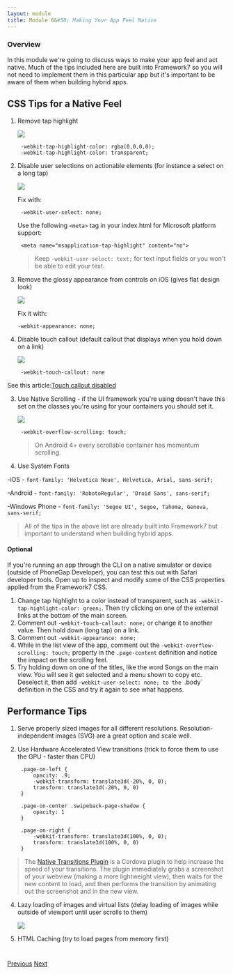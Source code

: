 ```yaml
---
layout: module
title: Module 6&#58; Making Your App Feel Native
---
```


### Overview
In this module we're going to discuss ways to make your app feel and act native. Much of the tips included here are built into Framework7 so you
will not need to implement them in this particular app but it's important to be aware of them when building hybrid apps. 

## CSS Tips for a Native Feel
1. Remove tap highlight 

    <img class="screenshot-full" src="images/tap-highlight-issue.png"/>
        
        -webkit-tap-highlight-color: rgba(0,0,0,0);
        -webkit-tap-highlight-color: transparent;

1. Disable user selections on actionable elements (for instance a select on a long tap)

    <img class="screenshot-full" src="images/text-select-issue.png"/>
    
    Fix with:
	    
	    -webkit-user-select: none;		 

    Use the following `<meta>` tag in your index.html for Microsoft platform support:
  		  
        <meta name="msapplication-tap-highlight" content="no">
		
   >Keep `-webkit-user-select: text;` for text input fields or you won't be able to edit your text.

1. Remove the glossy appearance from controls on iOS (gives flat design look)   
   
   <img class="screenshot-full" src="images/glossy-appearance.png"/>
  
   Fix it with:
      
      `-webkit-appearance: none;` 
             	   
      	   
3. Disable touch callout (default callout that displays when you hold down on a link)
   
   <img class="screenshot-full" src="images/callout-issue.png"/>
 
        -webkit-touch-callout: none
        
  See this article:[Touch callout disabled](http://phonegap-tips.com/articles/essential-phonegap-css-webkit-touch-callout.html)

3. Use Native Scrolling - if the UI framework you're using doesn't have this set on the classes you're using for your containers you should
 set it. 
   
    <img class="screenshot-full" src="images/native-scroll-fix.png"/>

        -webkit-overflow-scrolling: touch; 
        
   >On Android 4+ every scrollable container has momentum scrolling.
      
 4. Use System Fonts
 
  -iOS - `font-family: 'Helvetica Neue', Helvetica, Arial, sans-serif;`
 
  -Android - `font-family: 'RobotoRegular', 'Droid Sans', sans-serif;`
 
  -Windows Phone - `font-family: 'Segoe UI', Segoe, Tahoma, Geneva, sans-serif;`    


>All of the tips in the above list are already built into Framework7 but important to understand when building hybrid apps.   

#### Optional
If you're running an app through the CLI on a native simulator or device (outside of PhoneGap Developer), you can test this out with Safari 
developer tools. Open up to inspect and modify some of the CSS properties applied from the Framework7 CSS.
 
1. Change tap highlight to a color instead of transparent, such as `-webkit-tap-highlight-color: green;`. Then try clicking on one of the external links at the bottom of the main screen.
2. Comment out `-webkit-touch-callout: none;` or change it to another value. Then hold down (long tap) on a link.
3. Comment out `-webkit-appearance: none;` 
4. While in the list view of the app, comment out the `-webkit-overflow-scrolling: touch;` property in the `.page-content` definition and notice the
 impact on the scrolling feel. 
5. Try holding down on one of the titles, like the word Songs on the main view. You will see it get selected and a menu shown to copy etc. Deselect it, 
then add `-webkit-user-select: none; to the `.body` definition in the CSS and try it again to see what happens.

## Performance Tips

1. Serve properly sized images for all different resolutions. Resolution-independent images (SVG) are a great option and scale well.
    
2. Use Hardware Accelerated View transitions (trick to force them to use the GPU - faster than CPU)

        .page-on-left {
            opacity: .9;
            -webkit-transform: translate3d(-20%, 0, 0);
            transform: translate3d(-20%, 0, 0)
        }
    
        .page-on-center .swipeback-page-shadow {
            opacity: 1
        }
        
        .page-on-right {
            -webkit-transform: translate3d(100%, 0, 0);
            transform: translate3d(100%, 0, 0)
        }


  >The [Native Transitions Plugin](http://plugins.telerik.com/cordova/plugin/native-page-transitions) is a Cordova plugin to help increase the speed of your transitions.  The plugin immediately grabs a screenshot 
  of your webview (making a more lightweight view), then waits for the new content to load, and then performs the transition by animating out the 
  screenshot and in the new view.

4. Lazy loading of images and virtual lists (delay loading of images while outside of viewport until user scrolls to them)

    <img class="screenshot-full" src="images/lazy-load.png"/>

5. HTML Caching (try to load pages from memory first) 
  

<div class="row" style="margin-top:40px;">
<div class="col-sm-12">
<a href="module5.html" class="btn btn-default"><i class="glyphicon glyphicon-chevron-left"></i> Previous</a>
<a href="module7.html" class="btn btn-default pull-right">Next <i class="glyphicon
glyphicon-chevron-right"></i></a>
</div>
</div>
